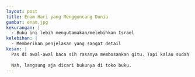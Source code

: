 ```yaml
---
layout: post
title: Enam Hari yang Mengguncang Dunia
gambar: enam.jpg
kekurangan: |
  - Buku ini lebih mengutamakan/melebihkan Israel
kelebihan: |
  - Memberikan penjelasan yang sangat detail
kesan: |
  Pas di awal-awal baca sih rasanya membosankan gitu. Tapi kalau sudah lama-kelamaan membaca, seru kok itu. Beneran deh.
  
  Nah, langsung aja dicari bukunya di toko buku.
---
```



